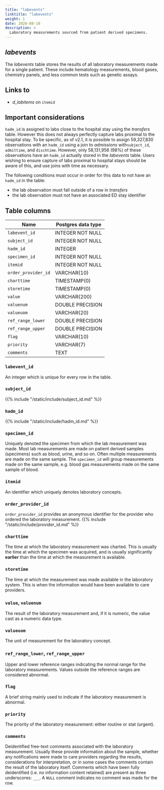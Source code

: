 ```yaml
---
title: "labevents"
linktitle: "labevents"
weight: 1
date: 2020-08-10
description: >
  Laboratory measurements sourced from patient derived specimens.
---
```


## *labevents*

The *labevents* table stores the results of all laboratory measurements made for a single patient.
These include hematology measurements, blood gases, chemistry panels, and less common tests such as genetic assays.

## Links to

* *d_labitems* on `itemid`

## Important considerations

`hadm_id` is assigned to labs close to the hospital stay using the *transfers* table. However this does not always perfectly capture labs proximal to the hospital stay.
To be specific, as of v2.1, it is possible to assign 59,327,830 observations with an `hadm_id` using a join to *admissions* with`subject_id`,  `admittime`, and `dischtime`. However, only 58,131,956 (98%) of these observations have an `hadm_id` actually stored in the *labevents* table. Users wishing to ensure capture of labs proximal to hospital stays should be aware of this, and use joins with time as necessary.

The following conditions must occur in order for this data to not have an `hadm_id` in the table:

* the lab observation must fall outside of a row in *transfers*
* the lab observation must not have an associated ED stay identifier

<!-- 
SQL query for the above.

select 
  count(adm.hadm_id) as num_obs_in_hosp
  , count(le.subject_id) as num_obs_with_subject_id
  , count(le.hadm_id) as num_obs_with_hadm_id
  , count(le.hadm_id)*100.0/count(le.subject_id) as percent_obs_assigned_hadm_id
from hosp.admissions adm
left join hosp.labevents le
on adm.subject_id = le.subject_id
and le.charttime between adm.admittime and adm.dischtime;
-->

## Table columns

Name | Postgres data type
---- | ----
`labevent_id` | INTEGER NOT NULL
`subject_id` | INTEGER NOT NULL
`hadm_id` | INTEGER
`specimen_id` | INTEGER NOT NULL
`itemid` | INTEGER NOT NULL
`order_provider_id` | VARCHAR(10)
`charttime` | TIMESTAMP(0)
`storetime` | TIMESTAMP(0)
`value` | VARCHAR(200)
`valuenum` | DOUBLE PRECISION
`valueuom` | VARCHAR(20)
`ref_range_lower` | DOUBLE PRECISION
`ref_range_upper` | DOUBLE PRECISION
`flag` | VARCHAR(10)
`priority` | VARCHAR(7)
`comments` | TEXT

### `labevent_id`

An integer which is unique for every row in the table.

### `subject_id`

{{% include "/static/include/subject_id.md" %}}

### `hadm_id`

{{% include "/static/include/hadm_id.md" %}}

### `specimen_id`

Uniquely denoted the specimen from which the lab measurement was made. Most lab measurements are made on patient derived samples (specimens) such as blood, urine, and so on.
Often multiple measurements are made on the same sample. The `specimen_id` will group measurements made on the same sample, e.g. blood gas measurements made on the same sample of blood.

### `itemid`

An identifier which uniquely denotes laboratory concepts.

### `order_provider_id`

`order_provider_id` provides an anonymous identifier for the provider who ordered the laboratory measurement.
{{% include "/static/include/provider_id.md" %}}

### `charttime`

The time at which the laboratory measurement was charted. This is usually the time at which the specimen was acquired, and is usually significantly **earlier** than the time at which the measurement is available.

### `storetime`

The time at which the measurement was made available in the laboratory system. This is when the information would have been available to care providers.

### `value`, `valuenum`

The result of the laboratory measurement and, if it is numeric, the value cast as a numeric data type.

### `valueuom`

The unit of measurement for the laboratory concept.

### `ref_range_lower`, `ref_range_upper`

Upper and lower reference ranges indicating the normal range for the laboratory measurements. Values outside the reference ranges are considered abnormal.

### `flag`

A brief string mainly used to indicate if the laboratory measurement is abnormal.

### `priority`

The priority of the laboratory measurement: either routine or stat (urgent).

### `comments`

Deidentified free-text comments associated with the laboratory measurement. Usually these provide information about the sample, whether any notifications were made to care providers regarding the results, considerations for interpretation, or in some cases the comments contain the result of the laboratory itself. Comments which have been fully deidentified (i.e. no information content retained) are present as three underscores: `___`. A `NULL` comment indicates no comment was made for the row.
